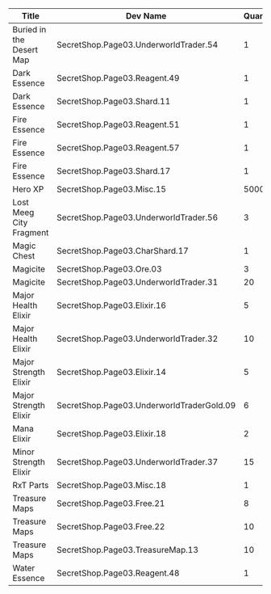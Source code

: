 | Title | Dev Name | Quantity | Currency |  Price |
| ----- | -------- | -------- | -------- |  ----- |
| Buried in the Desert Map | SecretShop.Page03.UnderworldTrader.54 | 1 | Gems | 140 |
| Dark Essence | SecretShop.Page03.Reagent.49 | 1 | Gems | 170 |
| Dark Essence | SecretShop.Page03.Shard.11 | 1 | Gold | 255000 |
| Fire Essence | SecretShop.Page03.Reagent.51 | 1 | Gems | 170 |
| Fire Essence | SecretShop.Page03.Reagent.57 | 1 | Gems | 170 |
| Fire Essence | SecretShop.Page03.Shard.17 | 1 | Gems | 170 |
| Hero XP | SecretShop.Page03.Misc.15 | 5000 | Gold | 170 |
| Lost Meeg City Fragment | SecretShop.Page03.UnderworldTrader.56 | 3 | Gems | 200 |
| Magic Chest | SecretShop.Page03.CharShard.17 | 1 | Gold | 7500000 |
| Magicite | SecretShop.Page03.Ore.03 | 3 | Gold | 21250 |
| Magicite | SecretShop.Page03.UnderworldTrader.31 | 20 | Gems | 7 |
| Major Health Elixir | SecretShop.Page03.Elixir.16 | 5 | Gems | 25 |
| Major Health Elixir | SecretShop.Page03.UnderworldTrader.32 | 10 | Gems | 21 |
| Major Strength Elixir | SecretShop.Page03.Elixir.14 | 5 | Gold | 42500 |
| Major Strength Elixir | SecretShop.Page03.UnderworldTraderGold.09 | 6 | Gold | 35000 |
| Mana Elixir | SecretShop.Page03.Elixir.18 | 2 | Gems | 85 |
| Minor Strength Elixir | SecretShop.Page03.UnderworldTrader.37 | 15 | Gems | 4 |
| RxT Parts | SecretShop.Page03.Misc.18 | 1 | Gold | 50000 |
| Treasure Maps | SecretShop.Page03.Free.21 | 8 | Gold | 0 |
| Treasure Maps | SecretShop.Page03.Free.22 | 10 | Gold | 0 |
| Treasure Maps | SecretShop.Page03.TreasureMap.13 | 10 | Gems | 10 |
| Water Essence | SecretShop.Page03.Reagent.48 | 1 | Gems | 170 |

